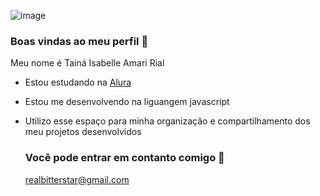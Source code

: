 ![image](https://github.com/user-attachments/assets/bb9b56d9-939c-4e7c-9459-69cc0c40c8d0)

### Boas vindas ao meu perfil 💝

Meu nome é Tainá Isabelle Amari Rial 

- Estou estudando na [Alura](https://www.alura.com.br)
- Estou me desenvolvendo na liguangem javascript
- Utilizo esse espaço para minha organização e compartilhamento dos meu projetos desenvolvidos


  ### Você pode entrar em contanto comigo 💌
  realbitterstar@gmail.com


